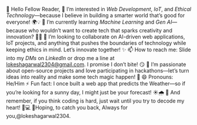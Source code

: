 👋 Hello Fellow Reader,
👀 I’m interested in *Web Development*, *IoT*, and *Ethical Technology*—because I believe in building a smarter world that’s good for everyone! 🌍💡
🌱 I’m currently learning *Machine Learning* and *Gen AI*—because who wouldn’t want to create tech that sparks creativity and innovation? 🎨🤖
💞️ I’m looking to collaborate on AI-driven web applications, IoT projects, and anything that pushes the boundaries of technology while keeping ethics in mind. Let’s innovate together! ✨
📫 How to reach me: Slide into my *DMs* on *LinkedIn* or drop me a line at lokeshagarwal2304@gmail.com. I promise I don’t bite! 😏
🔧 I’m passionate about open-source projects and love participating in hackathons—let’s turn ideas into reality and make some tech magic happen! 🚀
😄 Pronouns: He/Him
⚡ Fun fact: I once built a web app that predicts the Weather—so if you’re looking for a sunny day, I might just be your forecast! ☀️🌧️
💌 And remember, if you think coding is hard, just wait until you try to decode my heart! 💖💻
🍾Hoping, to catch you back,
Always for you,@lokeshagarwal2304.
